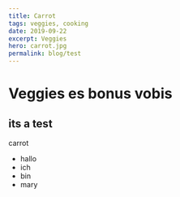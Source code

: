 ```yaml
---
title: Carrot
tags: veggies, cooking
date: 2019-09-22
excerpt: Veggies 
hero: carrot.jpg
permalink: blog/test
---
```


# Veggies es bonus vobis
## its a test

carrot

- hallo
- ich
- bin
- mary
